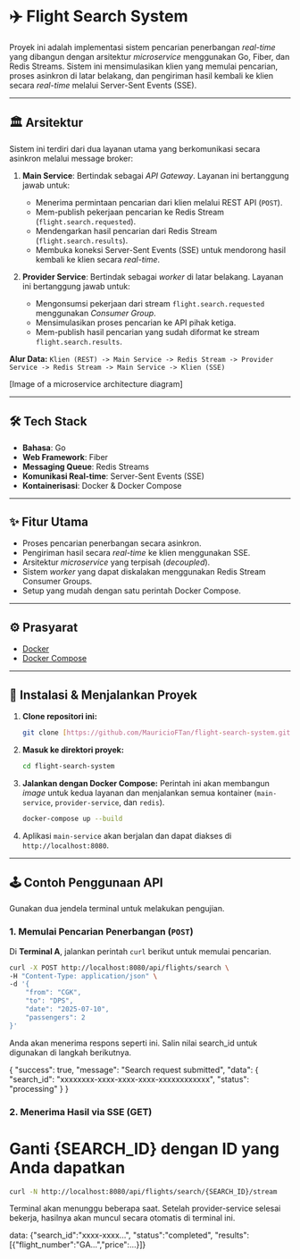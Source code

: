 # ✈️ Flight Search System

Proyek ini adalah implementasi sistem pencarian penerbangan *real-time* yang dibangun dengan arsitektur *microservice* menggunakan Go, Fiber, dan Redis Streams. Sistem ini mensimulasikan klien yang memulai pencarian, proses asinkron di latar belakang, dan pengiriman hasil kembali ke klien secara *real-time* melalui Server-Sent Events (SSE).

---

## 🏛️ Arsitektur

Sistem ini terdiri dari dua layanan utama yang berkomunikasi secara asinkron melalui message broker:

1.  **Main Service**: Bertindak sebagai *API Gateway*. Layanan ini bertanggung jawab untuk:
    * Menerima permintaan pencarian dari klien melalui REST API (`POST`).
    * Mem-publish pekerjaan pencarian ke Redis Stream (`flight.search.requested`).
    * Mendengarkan hasil pencarian dari Redis Stream (`flight.search.results`).
    * Membuka koneksi Server-Sent Events (SSE) untuk mendorong hasil kembali ke klien secara *real-time*.

2.  **Provider Service**: Bertindak sebagai *worker* di latar belakang. Layanan ini bertanggung jawab untuk:
    * Mengonsumsi pekerjaan dari stream `flight.search.requested` menggunakan *Consumer Group*.
    * Mensimulasikan proses pencarian ke API pihak ketiga.
    * Mem-publish hasil pencarian yang sudah diformat ke stream `flight.search.results`.

**Alur Data:**
`Klien (REST) -> Main Service -> Redis Stream -> Provider Service -> Redis Stream -> Main Service -> Klien (SSE)`



[Image of a microservice architecture diagram]


---

## 🛠️ Tech Stack

* **Bahasa**: Go
* **Web Framework**: Fiber
* **Messaging Queue**: Redis Streams
* **Komunikasi Real-time**: Server-Sent Events (SSE)
* **Kontainerisasi**: Docker & Docker Compose

---

## ✨ Fitur Utama

* Proses pencarian penerbangan secara asinkron.
* Pengiriman hasil secara *real-time* ke klien menggunakan SSE.
* Arsitektur *microservice* yang terpisah (*decoupled*).
* Sistem *worker* yang dapat diskalakan menggunakan Redis Stream Consumer Groups.
* Setup yang mudah dengan satu perintah Docker Compose.

---

## ⚙️ Prasyarat

* [Docker](https://www.docker.com/get-started)
* [Docker Compose](https://docs.docker.com/compose/install/)

---

## 🚀 Instalasi & Menjalankan Proyek

1.  **Clone repositori ini:**
    ```bash
    git clone [https://github.com/MauricioFTan/flight-search-system.git](https://github.com/MauricioFTan/flight-search-system.git)
    ```

2.  **Masuk ke direktori proyek:**
    ```bash
    cd flight-search-system
    ```

3.  **Jalankan dengan Docker Compose:**
    Perintah ini akan membangun *image* untuk kedua layanan dan menjalankan semua kontainer (`main-service`, `provider-service`, dan `redis`).
    ```bash
    docker-compose up --build
    ```

4.  Aplikasi `main-service` akan berjalan dan dapat diakses di `http://localhost:8080`.

---

## 🕹️ Contoh Penggunaan API

Gunakan dua jendela terminal untuk melakukan pengujian.

### 1. Memulai Pencarian Penerbangan (`POST`)

Di **Terminal A**, jalankan perintah `curl` berikut untuk memulai pencarian.

```bash
curl -X POST http://localhost:8080/api/flights/search \
-H "Content-Type: application/json" \
-d '{
    "from": "CGK",
    "to": "DPS",
    "date": "2025-07-10",
    "passengers": 2
}'
```

Anda akan menerima respons seperti ini. Salin nilai search_id untuk digunakan di langkah berikutnya.

{
  "success": true,
  "message": "Search request submitted",
  "data": {
    "search_id": "xxxxxxxx-xxxx-xxxx-xxxx-xxxxxxxxxxxx",
    "status": "processing"
  }
}

### 2. Menerima Hasil via SSE (GET)

# Ganti {SEARCH_ID} dengan ID yang Anda dapatkan
```bash
curl -N http://localhost:8080/api/flights/search/{SEARCH_ID}/stream
```

Terminal akan menunggu beberapa saat. Setelah provider-service selesai bekerja, hasilnya akan muncul secara otomatis di terminal ini.

data: {"search_id":"xxxx-xxxx...", "status":"completed", "results":[{"flight_number":"GA...","price":...}]}




